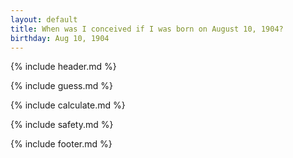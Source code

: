 ```yaml
---
layout: default
title: When was I conceived if I was born on August 10, 1904?
birthday: Aug 10, 1904
---
```


{% include header.md %}

{% include guess.md %}

{% include calculate.md %}

{% include safety.md %}

{% include footer.md %}



